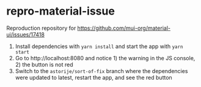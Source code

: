 # repro-material-issue

Reproduction repository for https://github.com/mui-org/material-ui/issues/17418

1. Install dependencies with `yarn install` and start the app with `yarn start`
2. Go to http://localhost:8080 and notice 1) the warning in the JS console, 2) the button is not red
3. Switch to the `astorije/sort-of-fix` branch where the dependencies were updated to latest, restart the app, and see the red button
